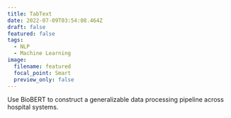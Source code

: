 ```yaml
---
title: TabText
date: 2022-07-09T03:54:08.464Z
draft: false
featured: false
tags:
  - NLP
  - Machine Learning
image:
  filename: featured
  focal_point: Smart
  preview_only: false
---
```

Use BioBERT to construct a generalizable data processing pipeline across hospital systems.